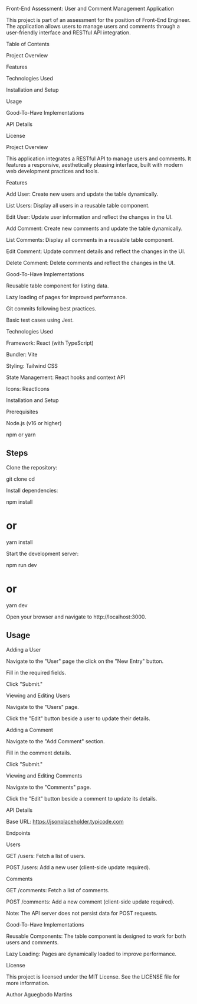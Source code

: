 Front-End Assessment: User and Comment Management Application

This project is part of an assessment for the position of Front-End Engineer. The application allows users to manage users and comments through a user-friendly interface and RESTful API integration.

Table of Contents

Project Overview

Features

Technologies Used

Installation and Setup

Usage

Good-To-Have Implementations

API Details

License

Project Overview

This application integrates a RESTful API to manage users and comments. It features a responsive, aesthetically pleasing interface, built with modern web development practices and tools.

Features

Add User: Create new users and update the table dynamically.

List Users: Display all users in a reusable table component.

Edit User: Update user information and reflect the changes in the UI.

Add Comment: Create new comments and update the table dynamically.

List Comments: Display all comments in a reusable table component.

Edit Comment: Update comment details and reflect the changes in the UI.

Delete Comment: Delete comments and reflect the changes in the UI.

Good-To-Have Implementations

Reusable table component for listing data.

Lazy loading of pages for improved performance.

Git commits following best practices.

Basic test cases using Jest.

Technologies Used

Framework: React (with TypeScript)

Bundler: Vite

Styling: Tailwind CSS

State Management: React hooks and context API

Icons: ReactIcons

Installation and Setup

Prerequisites

Node.js (v16 or higher)

npm or yarn

## Steps

Clone the repository:

git clone <repository-link>
cd <repository-folder>

Install dependencies:

npm install

# or

yarn install

Start the development server:

npm run dev

# or

yarn dev

Open your browser and navigate to http://localhost:3000.

## Usage

Adding a User

Navigate to the "User" page the click on the "New Entry" button.

Fill in the required fields.

Click "Submit."

Viewing and Editing Users

Navigate to the "Users" page.

Click the "Edit" button beside a user to update their details.

Adding a Comment

Navigate to the "Add Comment" section.

Fill in the comment details.

Click "Submit."

Viewing and Editing Comments

Navigate to the "Comments" page.

Click the "Edit" button beside a comment to update its details.

API Details

Base URL: https://jsonplaceholder.typicode.com

Endpoints

Users

GET /users: Fetch a list of users.

POST /users: Add a new user (client-side update required).

Comments

GET /comments: Fetch a list of comments.

POST /comments: Add a new comment (client-side update required).

Note: The API server does not persist data for POST requests.

Good-To-Have Implementations

Reusable Components: The table component is designed to work for both users and comments.

Lazy Loading: Pages are dynamically loaded to improve performance.

License

This project is licensed under the MIT License. See the LICENSE file for more information.

Author
Aguegbodo Martins
